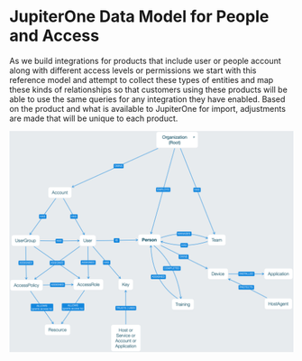 # JupiterOne Data Model for People and Access

As we build integrations for products that include user or people account along with different access levels or permissions we start with this reference model and attempt to collect these types of entities and map these kinds of relationships so that customers using these products will be able to use the same queries for any integration they have enabled.  Based on the product and what is available to JupiterOne for import, adjustments are made that will be unique to each product.

![](../assets/j1-data-model-people.png)
